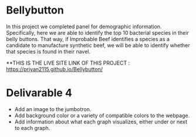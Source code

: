 # Bellybutton
In this project we completed panel for demographic information. Specifically, here we are able to identify the top 10 bacterial species in their belly buttons. That way, if Improbable Beef identifies a species as a candidate to manufacture synthetic beef, we will be able to identify whether that species is found in their navel.

**THIS IS THE LIVE SITE LINK OF THIS PROJECT : https://priyan2115.github.io/Bellybutton/
# Delivarable 4
* Add an image to the jumbotron.
* Add background color or a variety of compatible colors to the webpage.
* Add information about what each graph visualizes, either under or next to each graph.

